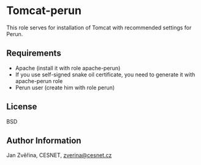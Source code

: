 Tomcat-perun
========

This role serves for installation of Tomcat with recommended settings for Perun.

Requirements
------------

- Apache (install it with role apache-perun)
- If you use self-signed snake oil certificate, you need to generate it with apache-perun role
- Perun user (create him with role perun)

License
-------

BSD

Author Information
------------------

Jan Zvěřina, CESNET, zverina@cesnet.cz
